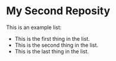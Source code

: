 # My Second Reposity

This is an example list:
* This is the first thing in the list.
* This is the second thing in the list.
* This is the last thing in the list.
